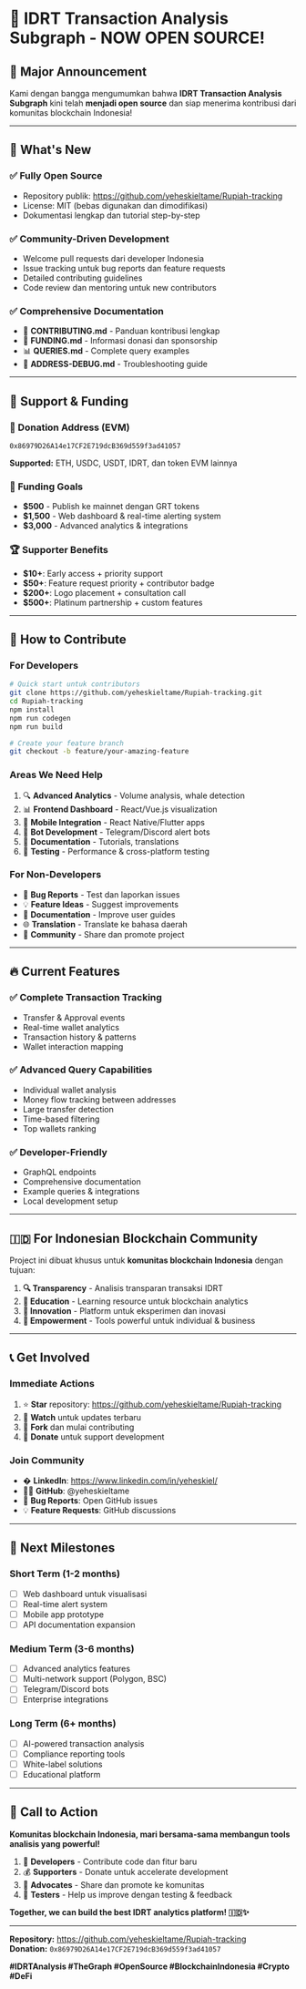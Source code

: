 # 🎉 IDRT Transaction Analysis Subgraph - NOW OPEN SOURCE!

## 🌟 **Major Announcement**

Kami dengan bangga mengumumkan bahwa **IDRT Transaction Analysis Subgraph** kini telah **menjadi open source** dan siap menerima kontribusi dari komunitas blockchain Indonesia!

---

## 🚀 **What's New**

### ✅ **Fully Open Source**
- Repository publik: https://github.com/yeheskieltame/Rupiah-tracking
- License: MIT (bebas digunakan dan dimodifikasi)
- Dokumentasi lengkap dan tutorial step-by-step

### ✅ **Community-Driven Development**
- Welcome pull requests dari developer Indonesia
- Issue tracking untuk bug reports dan feature requests
- Detailed contributing guidelines
- Code review dan mentoring untuk new contributors

### ✅ **Comprehensive Documentation**
- 📖 **CONTRIBUTING.md** - Panduan kontribusi lengkap
- 💖 **FUNDING.md** - Informasi donasi dan sponsorship
- 📊 **QUERIES.md** - Complete query examples
- 🔧 **ADDRESS-DEBUG.md** - Troubleshooting guide

---

## 💖 **Support & Funding**

### **🏦 Donation Address (EVM)**
```
0x86979D26A14e17CF2E719dcB369d559f3ad41057
```
**Supported:** ETH, USDC, USDT, IDRT, dan token EVM lainnya

### **🎯 Funding Goals**
- **$500** - Publish ke mainnet dengan GRT tokens
- **$1,500** - Web dashboard & real-time alerting system  
- **$3,000** - Advanced analytics & integrations

### **🏆 Supporter Benefits**
- **$10+**: Early access + priority support
- **$50+**: Feature request priority + contributor badge
- **$200+**: Logo placement + consultation call
- **$500+**: Platinum partnership + custom features

---

## 🤝 **How to Contribute**

### **For Developers**
```bash
# Quick start untuk contributors
git clone https://github.com/yeheskieltame/Rupiah-tracking.git
cd Rupiah-tracking
npm install
npm run codegen
npm run build

# Create your feature branch
git checkout -b feature/your-amazing-feature
```

### **Areas We Need Help**
1. 🔍 **Advanced Analytics** - Volume analysis, whale detection
2. 📊 **Frontend Dashboard** - React/Vue.js visualization  
3. 📱 **Mobile Integration** - React Native/Flutter apps
4. 🤖 **Bot Development** - Telegram/Discord alert bots
5. 📖 **Documentation** - Tutorials, translations
6. 🧪 **Testing** - Performance & cross-platform testing

### **For Non-Developers**
- 🐛 **Bug Reports** - Test dan laporkan issues
- 💡 **Feature Ideas** - Suggest improvements
- 📖 **Documentation** - Improve user guides
- 🌐 **Translation** - Translate ke bahasa daerah
- 📢 **Community** - Share dan promote project

---

## 🔥 **Current Features**

### **✅ Complete Transaction Tracking**
- Transfer & Approval events
- Real-time wallet analytics
- Transaction history & patterns
- Wallet interaction mapping

### **✅ Advanced Query Capabilities**
- Individual wallet analysis
- Money flow tracking between addresses
- Large transfer detection
- Time-based filtering
- Top wallets ranking

### **✅ Developer-Friendly**
- GraphQL endpoints
- Comprehensive documentation
- Example queries & integrations
- Local development setup

---

## 🇮🇩 **For Indonesian Blockchain Community**

Project ini dibuat khusus untuk **komunitas blockchain Indonesia** dengan tujuan:

1. **🔍 Transparency** - Analisis transparan transaksi IDRT
2. **🤝 Education** - Learning resource untuk blockchain analytics
3. **🚀 Innovation** - Platform untuk eksperimen dan inovasi
4. **💪 Empowerment** - Tools powerful untuk individual & business

---

## 📞 **Get Involved**

### **Immediate Actions**
1. ⭐ **Star** repository: https://github.com/yeheskieltame/Rupiah-tracking
2. 👀 **Watch** untuk updates terbaru
3. 🍴 **Fork** dan mulai contributing
4. 💖 **Donate** untuk support development

### **Join Community**
- � **LinkedIn**: https://www.linkedin.com/in/yeheskiel/
- 👨‍💻 **GitHub**: @yeheskieltame
- 🐛 **Bug Reports**: Open GitHub issues
- 💡 **Feature Requests**: GitHub discussions

---

## 🎯 **Next Milestones**

### **Short Term (1-2 months)**
- [ ] Web dashboard untuk visualisasi
- [ ] Real-time alert system
- [ ] Mobile app prototype
- [ ] API documentation expansion

### **Medium Term (3-6 months)**  
- [ ] Advanced analytics features
- [ ] Multi-network support (Polygon, BSC)
- [ ] Telegram/Discord bots
- [ ] Enterprise integrations

### **Long Term (6+ months)**
- [ ] AI-powered transaction analysis
- [ ] Compliance reporting tools
- [ ] White-label solutions
- [ ] Educational platform

---

## 🌟 **Call to Action**

**Komunitas blockchain Indonesia, mari bersama-sama membangun tools analisis yang powerful!**

1. 🚀 **Developers** - Contribute code dan fitur baru
2. 💰 **Supporters** - Donate untuk accelerate development  
3. 📢 **Advocates** - Share dan promote ke komunitas
4. 🧪 **Testers** - Help us improve dengan testing & feedback

**Together, we can build the best IDRT analytics platform! 🇮🇩✨**

---

**Repository:** https://github.com/yeheskieltame/Rupiah-tracking  
**Donation:** `0x86979D26A14e17CF2E719dcB369d559f3ad41057`

**#IDRTAnalysis #TheGraph #OpenSource #BlockchainIndonesia #Crypto #DeFi**

